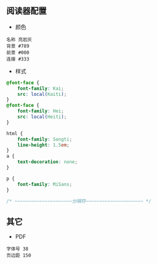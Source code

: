 ## 阅读器配置

- 颜色

```
名称 亮岩灰
背景 #789
前景 #000
连接 #333
```

- 样式

```css
@font-face {
    font-family: Kai;
    src: local(Kaiti);
}
@font-face {
    font-family: Hei;
    src: local(Heiti);
}
```
```css
html {
    font-family: Songti;
    line-height: 1.5em;
}
a {
    text-decoration: none;
}
```
```css
p {
    font-family: MiSans;
}
```
```css
/* ~~~~~~~~~~~~~~~~~~~~~分隔符~~~~~~~~~~~~~~~~~~~~~ */
```

## 其它

- PDF
```
字体号 38
页边距 150
```
